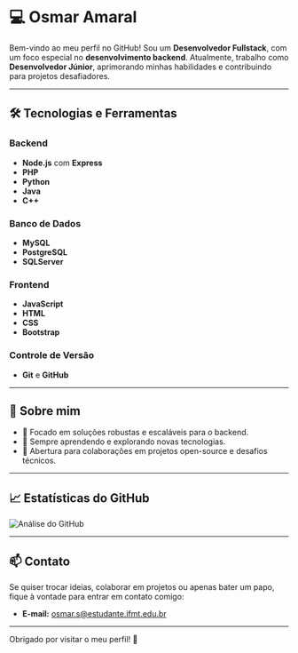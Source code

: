 # 💻 Osmar Amaral

Bem-vindo ao meu perfil no GitHub! Sou um **Desenvolvedor Fullstack**, com um foco especial no **desenvolvimento backend**. Atualmente, trabalho como **Desenvolvedor Júnior**, aprimorando minhas habilidades e contribuindo para projetos desafiadores.

---

## 🛠️ Tecnologias e Ferramentas

### Backend
- **Node.js** com **Express**
- **PHP**
- **Python**
- **Java**
- **C++**

### Banco de Dados
- **MySQL**
- **PostgreSQL**
- **SQLServer**

### Frontend
- **JavaScript**
- **HTML**
- **CSS**
- **Bootstrap**

### Controle de Versão
- **Git** e **GitHub**

---

## 🌟 Sobre mim

- 💼 Focado em soluções robustas e escaláveis para o backend.
- 🚀 Sempre aprendendo e explorando novas tecnologias.
- 🤝 Abertura para colaborações em projetos open-source e desafios técnicos.

---

## 📈 Estatísticas do GitHub

![Análise do GitHub](https://github-readme-stats.vercel.app/api?username=OsmarAmaral&show_icons=true&theme=radical)

---

## 📫 Contato

Se quiser trocar ideias, colaborar em projetos ou apenas bater um papo, fique à vontade para entrar em contato comigo:

- **E-mail:** [osmar.s@estudante.ifmt.edu.br](mailto:osmar.s@estudante.ifmt.edu.br)

---

Obrigado por visitar o meu perfil! 🚀
